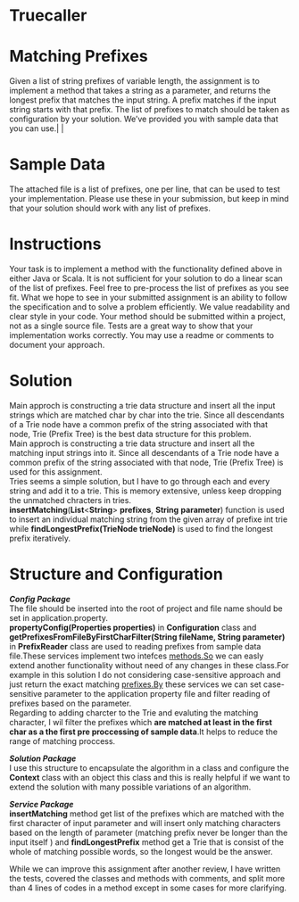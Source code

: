 # Truecaller
<!DOCTYPE html>
<html>


<body class="stackedit">
  <div class="stackedit__html"><h1 id="matching-prefixes">Matching Prefixes</h1>
<p>Given a list of string prefixes of variable length, the assignment is to implement a method that takes a string as a parameter, and returns the longest prefix that matches the input string. A prefix matches if the input string starts with that prefix. The list of prefixes to match should be taken as configuration by your solution. We’ve provided you with sample data that you can use.|  |</p>
<h1 id="sample-data">Sample Data</h1>
<p>The attached file is a list of prefixes, one per line, that can be used to test your implementation. Please use these in your submission, but keep in mind that your solution should work with any list of prefixes.</p>
<h1 id="instructions">Instructions</h1>
<p>Your task is to implement a method with the functionality defined above in either Java or Scala. It is not sufficient for your solution to do a linear scan of the list of prefixes. Feel free to pre-process the list of prefixes as you see fit. What we hope to see in your submitted assignment is an ability to follow the specification and to solve a problem efficiently. We value readability and clear style in your code. Your method should be submitted within a project, not as a single source file. Tests are a great way to show that your implementation works correctly. You may use a readme or comments to document your approach.</p>
<h1 id="solution">Solution</h1>
<p>Main approch is constructing a trie data structure and insert all the input strings which are matched char by char into the trie. Since all descendants of a Trie node have a common prefix of the string associated with that node, Trie (Prefix Tree) is the best data structure for this problem.<br>
Main approch is constructing a trie data structure and insert all the matching input strings into it. Since all descendants of a Trie node have a common prefix of the string associated with that node, Trie (Prefix Tree) is used for this assignment.<br>
Tries seems a simple solution, but I have to go through each and every string and add it to a trie. This is memory extensive, unless keep dropping the unmatched chracters in tries.<br>
<strong>insertMatching</strong>(<strong>List</strong>&lt;<strong>String</strong>&gt; <strong>prefixes</strong>, <strong>String</strong> <strong>parameter</strong>)  function is used to insert an individual matching string from the given array of prefixe int trie while  <strong>findLongestPrefix(TrieNode trieNode)</strong>  is used to find  the longest prefix iteratively.</p>
<h1 id="structure-and-configuration">Structure and Configuration</h1>
<p><em><strong>Config Package</strong></em><br>
The file should be inserted into the root of project and file name should be set in application.property.<br>
<strong>propertyConfig(Properties properties)</strong> in <strong>Configuration</strong> class and <strong>getPrefixesFromFileByFirstCharFilter(String fileName, String parameter)</strong> in <strong>PrefixReader</strong> class are used to reading prefixes from sample data file.These services implement two intefces <a href="http://methods.So">methods.So</a> we can easly extend another functionality without need of any changes in these class.For example in this solution I do not considering case-sensitive approach and just return the exact matching <a href="http://prefixes.By">prefixes.By</a> these services we can set case-sensitive parameter to the application property file and filter reading of prefixes based on the parameter.<br>
Regarding to adding charcter to the Trie and evaluting the matching character, I wil filter the prefixes which <strong>are matched at least in the first char as a the first pre proccessing of sample data</strong>.It helps to reduce the range of matching proccess.</p>
<p><em><strong>Solution Package</strong></em><br>
I use this structure to encapsulate the algorithm in a class and configure the <strong>Context</strong> class with an object this class and this is really helpful if we want to extend the solution with many possible variations of an algorithm.</p>
<p><em><strong>Service Package</strong></em><br>
<strong>insertMatching</strong> method get list of the prefixes which are matched with the first character of input parameter and will insert only matching characters based on the length of parameter (matching prefix never be longer than the input itself ) and <strong>findLongestPrefix</strong> method get a Trie that is consist of the whole of matching possible words, so the longest would be the answer.</p>
<p>While we can improve this assignment after another review, I have written the tests, covered the classes and methods with comments, and split more than 4 lines of codes in a method except in some cases for more clarifying.</p>
</div>
</body>

</html>
